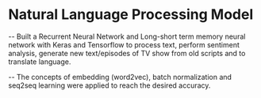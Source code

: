 # Natural Language Processing Model

-- Built a Recurrent Neural Network and Long-short term memory neural network with Keras and Tensorflow to process text, perform sentiment analysis, generate new text/episodes of TV show from old scripts and to translate language.

-- The concepts of embedding (word2vec), batch normalization and seq2seq learning were applied to reach the desired accuracy.
